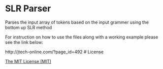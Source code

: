 # SLR Parser
Parses the input array of tokens based on the input grammer using the bottom up SLR method

For instruction on how to use the files along with a working example please see the link below:

<link>http://jtech-online.com/?page_id=492</link>
# License

[The MIT License (MIT)](http://opensource.org/licenses/MIT)
